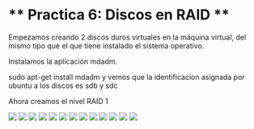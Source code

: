 ** Practica 6: Discos en RAID **
=======================================================


Empezamos creando 2 discos duros virtuales en la máquina virtual, del mismo tipo que el que tiene instalado el sistema operativo.

Instalamos la aplicación mdadm.

sudo apt-get install mdadm y vemos que la identificacion asignada por ubuntu a los discos es sdb y sdc

Ahora creamos el nivel RAID 1

<img src="./img/img1.png"/>

<img src="./img/img2.png"/>
<img src="./img/img3.png"/>
<img src="./img/fstab.png"/>
<img src="./img/img4.png"/>
<img src="./img/img5.png"/>
<img src="./img/img6.png"/>
<img src="./img/img7.png"/>
<img src="./img/img8.png"/>
<img src="./img/img9.png"/>
<img src="./img/img10.png"/>
<img src="./img/img11.png"/>
<img src="./img/img12.png"/>


















